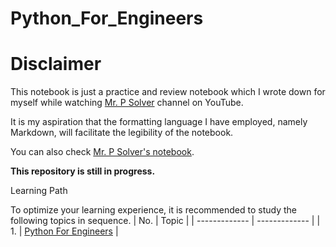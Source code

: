 # Python_For_Engineers
# **Disclaimer**

This notebook is  just a practice and review notebook which I wrote down for myself while watching [Mr. P Solver](https://www.youtube.com/@MrPSolver) channel on YouTube.

It is my aspiration that the formatting language I have employed, namely Markdown, will facilitate the legibility of the notebook.

You can also check [Mr. P Solver's notebook](https://github.com/lukepolson/youtube_channel).

<strong>This repository is still in progress.</strong> 

Learning Path

To optimize your learning experience, it is recommended to study the following topics in sequence.
| No.  | Topic |
| ------------- | ------------- |
| 1.  | [Python For Engineers](https://github.com/khinthandarkyaw98/Python_For_Engineers/blob/main/Python_Basic_Practice_for_Engineers.ipynb)  |

